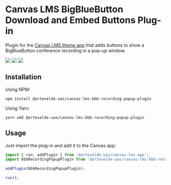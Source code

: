 # Canvas LMS BigBlueButton Download and Embed Buttons Plug-in

Plugin for the [Canvas LMS theme app](https://www.npmjs.com/package/@artevelde-uas/canvas-lms-app) that
adds buttons to show a BigBlueButton conference recording in a pop-up window.

[![](https://img.shields.io/npm/v/@artevelde-uas/canvas-lms-bbb-recording-popup-plugin.svg)](https://www.npmjs.com/package/@artevelde-uas/canvas-lms-bbb-recording-popup-plugin)
[![](https://img.shields.io/github/license/artevelde-uas/canvas-lms-bbb-recording-popup-plugin.svg)](https://spdx.org/licenses/ISC)
[![](https://img.shields.io/npm/dt/@artevelde-uas/canvas-lms-bbb-recording-popup-plugin.svg)](https://www.npmjs.com/package/@artevelde-uas/canvas-lms-bbb-recording-popup-plugin)

## Installation

Using NPM:

    npm install @artevelde-uas/canvas-lms-bbb-recording-popup-plugin

Using Yarn:

    yarn add @artevelde-uas/canvas-lms-bbb-recording-popup-plugin

## Usage

Just import the plug-in and add it to the Canvas app:

```javascript
import { run, addPlugin } from '@artevelde-uas/canvas-lms-app';
import bbbRecordingPopupPlugin from '@artevelde-uas/canvas-lms-bbb-recording-popup-plugin';

addPlugin(bbbRecordingPopupPlugin);

run();
```
